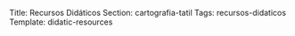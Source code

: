 Title: Recursos Didáticos
Section: cartografia-tatil
Tags: recursos-didaticos
Template: didatic-resources
